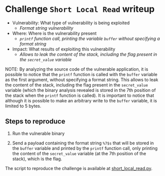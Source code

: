 # Challenge `Short Local Read` writeup

- Vulnerability: What type of vulnerability is being exploited
  - _Format string vulnerability_
- Where: Where is the vulnerability present
  - _`printf` function call, printing the variable `buffer` without specifying a format string_
- Impact: What results of exploiting this vulnerability
  - _Allows to leak the content of the stack, including the flag present in the `secret_value` variable_

NOTE: By analyzing the source code of the vulnerable application, it is possible to notice that the `printf` function is called with the `buffer` variable as the first argument, without specifying a format string. This allows to leak the content of the stack, including the flag present in the `secret_value` variable (which the binary analysis revealed is stored in the 7th position of the stack when the `printf` function is called). It is important to notice that although it is possible to make an arbitrary write to the `buffer` variable, it is limited to 5 bytes.

## Steps to reproduce

1. Run the vulnerable binary

2. Send a payload containing the format string `%7$s` that will be stored in the `buffer` variable and printed by the `printf` function call, only printing the content of the `secret_value` variable (at the 7th position of the stack), which is the flag.

The script to reproduce the challenge is available at [short_local_read.py](short_local_read.py).